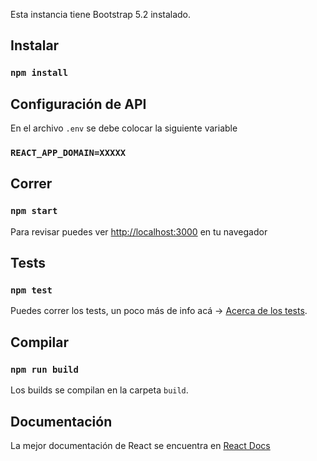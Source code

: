 Esta instancia tiene Bootstrap 5.2 instalado.

## Instalar
### `npm install`

## Configuración de API
En el archivo `.env` se debe colocar la siguiente variable
### `REACT_APP_DOMAIN=XXXXX`

## Correr
### `npm start`
Para revisar puedes ver [http://localhost:3000](http://localhost:3000) en tu navegador

## Tests
### `npm test`
Puedes correr los tests, un poco más de info acá -> [Acerca de los tests](https://facebook.github.io/create-react-app/docs/running-tests).

## Compilar
### `npm run build`
Los builds se compilan en la carpeta `build`.

## Documentación
La mejor documentación de React se encuentra en [React Docs](https://beta.reactjs.org/)